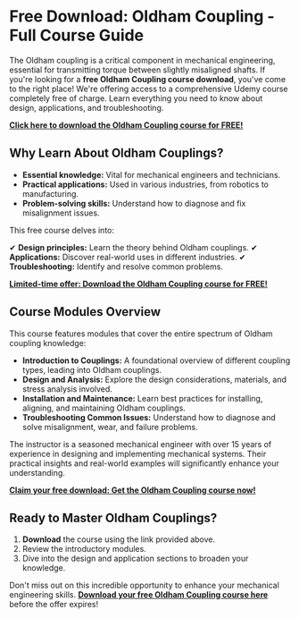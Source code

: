 # Free Download: Oldham Coupling - Full Course Guide

The Oldham coupling is a critical component in mechanical engineering, essential for transmitting torque between slightly misaligned shafts. If you're looking for a **free Oldham Coupling course download**, you've come to the right place! We're offering access to a comprehensive Udemy course completely free of charge. Learn everything you need to know about design, applications, and troubleshooting.

[**Click here to download the Oldham Coupling course for FREE!**](https://udemywork.com/oldham-coupling)

## Why Learn About Oldham Couplings?

*   **Essential knowledge:** Vital for mechanical engineers and technicians.
*   **Practical applications:** Used in various industries, from robotics to manufacturing.
*   **Problem-solving skills:** Understand how to diagnose and fix misalignment issues.

This free course delves into:

✔ **Design principles:** Learn the theory behind Oldham couplings.
✔ **Applications:** Discover real-world uses in different industries.
✔ **Troubleshooting:** Identify and resolve common problems.

[**Limited-time offer: Download the Oldham Coupling course for FREE!**](https://udemywork.com/oldham-coupling)

## Course Modules Overview

This course features modules that cover the entire spectrum of Oldham coupling knowledge:

*   **Introduction to Couplings:** A foundational overview of different coupling types, leading into Oldham couplings.
*   **Design and Analysis:** Explore the design considerations, materials, and stress analysis involved.
*   **Installation and Maintenance:** Learn best practices for installing, aligning, and maintaining Oldham couplings.
*   **Troubleshooting Common Issues:** Understand how to diagnose and solve misalignment, wear, and failure problems.

The instructor is a seasoned mechanical engineer with over 15 years of experience in designing and implementing mechanical systems. Their practical insights and real-world examples will significantly enhance your understanding.

[**Claim your free download: Get the Oldham Coupling course now!**](https://udemywork.com/oldham-coupling)

## Ready to Master Oldham Couplings?

1.  **Download** the course using the link provided above.
2.  Review the introductory modules.
3.  Dive into the design and application sections to broaden your knowledge.

Don't miss out on this incredible opportunity to enhance your mechanical engineering skills. **[Download your free Oldham Coupling course here](https://udemywork.com/oldham-coupling)** before the offer expires!

